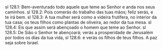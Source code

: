 sl 128.1: Bem-aventurado todo aquele que teme ao Senhor e anda nos seus caminhos.
sl 128.2: Pois comerás do trabalho das tuas mãos; feliz serás, e te irá bem.
sl 128.3: A tua mulher será como a videira frutífera, no interior da tua casa; os teus filhos como plantas de oliveira, ao redor da tua mesa.
sl 128.4: Eis que assim será abençoado o homem que teme ao Senhor.
sl 128.5: De Sião o Senhor te abençoará; verás a prosperidade de Jerusalém por todos os dias da tua vida,
sl 128.6: e verás os filhos de teus filhos. A paz seja sobre Israel.
